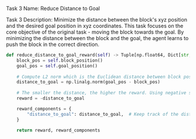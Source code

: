 Task 3 Name: Reduce Distance to Goal

Task 3 Description: Minimize the distance between the block's xyz position and the desired goal position in xyz coordinates. This task focuses on the core objective of the original task - moving the block towards the goal. By minimizing the distance between the block and the goal, the agent learns to push the block in the correct direction.

```python
def reduce_distance_to_goal_reward(self) -> Tuple[np.float64, Dict[str, np.float64]]:
    block_pos = self.block_position()
    goal_pos = self.goal_position()
    
    # Compute L2 norm which is the Euclidean distance between block position and goal position
    distance_to_goal = np.linalg.norm(goal_pos - block_pos)
    
    # The smaller the distance, the higher the reward. Using negative sign to convert minimization to maximization problem
    reward = -distance_to_goal

    reward_components = {
        "distance_to_goal": distance_to_goal,  # Keep track of the distance to goal component
    }
    
    return reward, reward_components
```